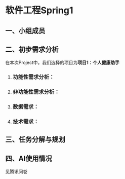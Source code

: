 # 软件工程Spring1 



## 一、小组成员



## 二、初步需求分析

在本次Project中，我们选择的项目为**项目1：个人健康助手**



1. ### 功能性需求分析：

2. ### 非功能性需求分析：

3. ### 数据需求：

4. ### 技术需求：





## 三、任务分解与规划



## 四、AI使用情况

见腾讯问卷

